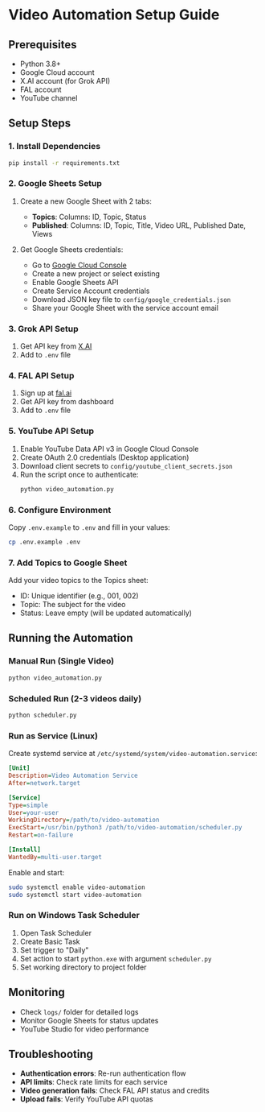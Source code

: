 # Video Automation Setup Guide

## Prerequisites
- Python 3.8+
- Google Cloud account
- X.AI account (for Grok API)
- FAL account
- YouTube channel

## Setup Steps

### 1. Install Dependencies
```bash
pip install -r requirements.txt
```

### 2. Google Sheets Setup
1. Create a new Google Sheet with 2 tabs:
   - **Topics**: Columns: ID, Topic, Status
   - **Published**: Columns: ID, Topic, Title, Video URL, Published Date, Views

2. Get Google Sheets credentials:
   - Go to [Google Cloud Console](https://console.cloud.google.com)
   - Create a new project or select existing
   - Enable Google Sheets API
   - Create Service Account credentials
   - Download JSON key file to `config/google_credentials.json`
   - Share your Google Sheet with the service account email

### 3. Grok API Setup
1. Get API key from [X.AI](https://x.ai)
2. Add to `.env` file

### 4. FAL API Setup
1. Sign up at [fal.ai](https://fal.ai)
2. Get API key from dashboard
3. Add to `.env` file

### 5. YouTube API Setup
1. Enable YouTube Data API v3 in Google Cloud Console
2. Create OAuth 2.0 credentials (Desktop application)
3. Download client secrets to `config/youtube_client_secrets.json`
4. Run the script once to authenticate:
   ```bash
   python video_automation.py
   ```

### 6. Configure Environment
Copy `.env.example` to `.env` and fill in your values:
```bash
cp .env.example .env
```

### 7. Add Topics to Google Sheet
Add your video topics to the Topics sheet:
- ID: Unique identifier (e.g., 001, 002)
- Topic: The subject for the video
- Status: Leave empty (will be updated automatically)

## Running the Automation

### Manual Run (Single Video)
```bash
python video_automation.py
```

### Scheduled Run (2-3 videos daily)
```bash
python scheduler.py
```

### Run as Service (Linux)
Create systemd service at `/etc/systemd/system/video-automation.service`:
```ini
[Unit]
Description=Video Automation Service
After=network.target

[Service]
Type=simple
User=your-user
WorkingDirectory=/path/to/video-automation
ExecStart=/usr/bin/python3 /path/to/video-automation/scheduler.py
Restart=on-failure

[Install]
WantedBy=multi-user.target
```

Enable and start:
```bash
sudo systemctl enable video-automation
sudo systemctl start video-automation
```

### Run on Windows Task Scheduler
1. Open Task Scheduler
2. Create Basic Task
3. Set trigger to "Daily"
4. Set action to start `python.exe` with argument `scheduler.py`
5. Set working directory to project folder

## Monitoring
- Check `logs/` folder for detailed logs
- Monitor Google Sheets for status updates
- YouTube Studio for video performance

## Troubleshooting
- **Authentication errors**: Re-run authentication flow
- **API limits**: Check rate limits for each service
- **Video generation fails**: Check FAL API status and credits
- **Upload fails**: Verify YouTube API quotas